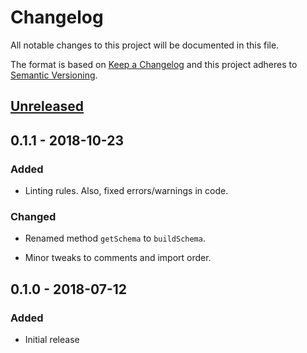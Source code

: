 # Changelog

All notable changes to this project will be documented in this file.

The format is based on [Keep a Changelog](http://keepachangelog.com/en/1.0.0/)
and this project adheres to [Semantic Versioning](http://semver.org/spec/v2.0.0.html).

## [Unreleased]

## 0.1.1 - 2018-10-23

### Added

- Linting rules. Also, fixed errors/warnings in code.

### Changed

- Renamed method `getSchema` to `buildSchema`.

- Minor tweaks to comments and import order.

## 0.1.0 - 2018-07-12

### Added

- Initial release

[Unreleased]: https://github.com/revam/node-graphql-schema-builder/compare/v0.1.0...HEAD
